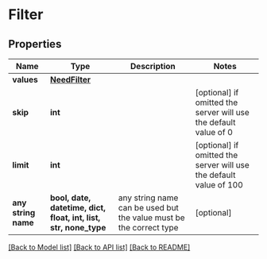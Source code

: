 # Filter


## Properties
Name | Type | Description | Notes
------------ | ------------- | ------------- | -------------
**values** | [**NeedFilter**](NeedFilter.md) |  | 
**skip** | **int** |  | [optional]  if omitted the server will use the default value of 0
**limit** | **int** |  | [optional]  if omitted the server will use the default value of 100
**any string name** | **bool, date, datetime, dict, float, int, list, str, none_type** | any string name can be used but the value must be the correct type | [optional]

[[Back to Model list]](../README.md#documentation-for-models) [[Back to API list]](../README.md#documentation-for-api-endpoints) [[Back to README]](../README.md)


